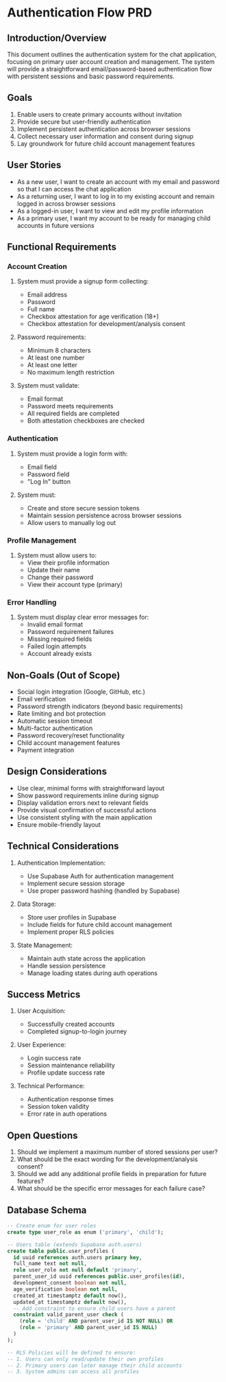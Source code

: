 # Authentication Flow PRD

## Introduction/Overview
This document outlines the authentication system for the chat application, focusing on primary user account creation and management. The system will provide a straightforward email/password-based authentication flow with persistent sessions and basic password requirements.

## Goals
1. Enable users to create primary accounts without invitation
2. Provide secure but user-friendly authentication
3. Implement persistent authentication across browser sessions
4. Collect necessary user information and consent during signup
5. Lay groundwork for future child account management features

## User Stories
- As a new user, I want to create an account with my email and password so that I can access the chat application
- As a returning user, I want to log in to my existing account and remain logged in across browser sessions
- As a logged-in user, I want to view and edit my profile information
- As a primary user, I want my account to be ready for managing child accounts in future versions

## Functional Requirements

### Account Creation
1. System must provide a signup form collecting:
   - Email address
   - Password
   - Full name
   - Checkbox attestation for age verification (18+)
   - Checkbox attestation for development/analysis consent

2. Password requirements:
   - Minimum 8 characters
   - At least one number
   - At least one letter
   - No maximum length restriction

3. System must validate:
   - Email format
   - Password meets requirements
   - All required fields are completed
   - Both attestation checkboxes are checked

### Authentication
1. System must provide a login form with:
   - Email field
   - Password field
   - "Log In" button

2. System must:
   - Create and store secure session tokens
   - Maintain session persistence across browser sessions
   - Allow users to manually log out

### Profile Management
1. System must allow users to:
   - View their profile information
   - Update their name
   - Change their password
   - View their account type (primary)

### Error Handling
1. System must display clear error messages for:
   - Invalid email format
   - Password requirement failures
   - Missing required fields
   - Failed login attempts
   - Account already exists

## Non-Goals (Out of Scope)
- Social login integration (Google, GitHub, etc.)
- Email verification
- Password strength indicators (beyond basic requirements)
- Rate limiting and bot protection
- Automatic session timeout
- Multi-factor authentication
- Password recovery/reset functionality
- Child account management features
- Payment integration

## Design Considerations
- Use clear, minimal forms with straightforward layout
- Show password requirements inline during signup
- Display validation errors next to relevant fields
- Provide visual confirmation of successful actions
- Use consistent styling with the main application
- Ensure mobile-friendly layout

## Technical Considerations
1. Authentication Implementation:
   - Use Supabase Auth for authentication management
   - Implement secure session storage
   - Use proper password hashing (handled by Supabase)

2. Data Storage:
   - Store user profiles in Supabase
   - Include fields for future child account management
   - Implement proper RLS policies

3. State Management:
   - Maintain auth state across the application
   - Handle session persistence
   - Manage loading states during auth operations

## Success Metrics
1. User Acquisition:
   - Successfully created accounts
   - Completed signup-to-login journey

2. User Experience:
   - Login success rate
   - Session maintenance reliability
   - Profile update success rate

3. Technical Performance:
   - Authentication response times
   - Session token validity
   - Error rate in auth operations

## Open Questions
1. Should we implement a maximum number of stored sessions per user?
2. What should be the exact wording for the development/analysis consent?
3. Should we add any additional profile fields in preparation for future features?
4. What should be the specific error messages for each failure case?

## Database Schema

```sql
-- Create enum for user roles
create type user_role as enum ('primary', 'child');

-- Users table (extends Supabase auth.users)
create table public.user_profiles (
  id uuid references auth.users primary key,
  full_name text not null,
  role user_role not null default 'primary',
  parent_user_id uuid references public.user_profiles(id),
  development_consent boolean not null,
  age_verification boolean not null,
  created_at timestamptz default now(),
  updated_at timestamptz default now(),
  -- Add constraint to ensure child users have a parent
  constraint valid_parent_user check (
    (role = 'child' AND parent_user_id IS NOT NULL) OR
    (role = 'primary' AND parent_user_id IS NULL)
  )
);

-- RLS Policies will be defined to ensure:
-- 1. Users can only read/update their own profiles
-- 2. Primary users can later manage their child accounts
-- 3. System admins can access all profiles
```
